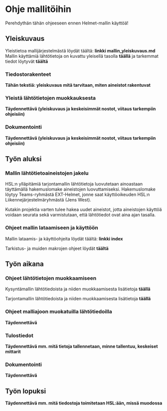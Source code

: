 # Ohje mallitöihin

Perehdythän tähän ohjeeseen ennen Helmet-mallin käyttöä!

## Yleiskuvaus

Yleistietoa mallijärjestelmästä löydät täältä: **linkki mallin_yleiskuvaus.md**
Mallin käyttämiä lähtötietoja on kuvattu yleisellä tasolla **täällä** ja tarkemmat tiedot löytyvät **täältä**

### Tiedostorakenteet

**Tähän tekstiä: yleiskuvaus mitä tarvitaan, miten aineistot rakentuvat**

### Yleistä lähtötietojen muokkauksesta

**Täydennettävä (yleiskuvaus ja keskeisimmät nostot, viitaus tarkempiin ohjeisiin)**

### Dokumentointi

**Täydennettävä (yleiskuvaus ja keskeisimmät nostot, viitaus tarkempiin ohjeisiin)**

## Työn aluksi

### Mallin lähtötietoaineistojen jakelu

HSL:n ylläpitämiä tarjontamallin lähtötietoja luovutetaan ainoastaan täyttämällä hakemuslomake aineistojen luovuttamiseksi. Hakemuslomake löytyy Teams-ryhmästä EXT-Helmet, jonne saat käyttöoikeuden HSL:n Liikennejärjestelmäryhmästä (Jens West).

Kutakin projektia varten tulee hakea uudet aineistot, jotta aineistojen käyttöä voidaan seurata sekä varmistutaan, että lähtötiedot ovat aina ajan tasalla.

### Ohjeet mallin lataamiseen ja käyttöön

Mallin lataamis- ja käyttöohjeita löydät täältä: **linkki index**

Tarkistus- ja muiden makrojen ohjeet löydät **täältä**

## Työn aikana

### Ohjeet lähtötietojen muokkaamiseen

Kysyntämallin lähtötiedoista ja niiden muokkaamisesta lisätietoja **täällä**

Tarjontamallin lähtötiedoista ja niiden muokkaamisesta lisätietoja **täällä**

### Ohjeet malliajoon muokatuilla lähtötiedoilla

**Täydennettävä**

### Tulostiedot

**Täydennettävä mm. mitä tietoja tallennetaan, minne tallentuu, keskeiset mittarit**

### Dokumentointi

**Täydennettävä**

## Työn lopuksi

**Täydennettävä mm. mitä tiedostoja toimitetaan HSL:ään, missä muodossa**
